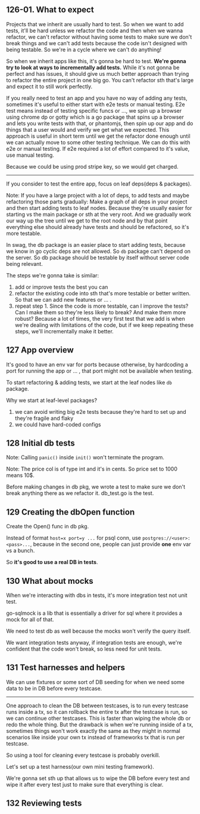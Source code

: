 ## 126-01. What to expect
Projects that we inherit are usually hard to test. So when we want to add tests, it'll be hard unless we refactor the code and then
when we wanna refactor, we can't refactor without having some tests to make sure we don't break things and we can't add tests because
the code isn't designed with being testable. So we're in a cycle where we can't do anything!

So when we inherit apps like this, it's gonna be hard to test. **We're gonna try to look at ways to incrementally add tests.**
While it's not gonna be perfect and has issues, it should give us much better approach than trying to refactor the entire project in one
big go. You can't refactor sth that's large and expect it to still work perfectly.

If you really need to test an app and you have no way of adding any tests, sometimes it's useful to either start with e2e tests or
manual testing. E2e test means instead of testing specific funcs or ..., we spin up a browser using chrome dp or gotty which is a
go package that spins up a browser and lets you write tests with that, or phantomjs, then spin up our app and do things that a user would and
verify we get what we expected. This approach is useful in short term until we get the refactor done enough until we can actually
move to some other testing technique. We can do this with e2e or manual testing. If e2e required a lot of effort compared to it's value,
use manual testing.

Because we could be using prod stripe key, so we would get charged.

---

If you consider to test the entire app, focus on leaf deps(deps & packages).

Note: If you have a large project with a lot of deps, to add tests and maybe refactoring those parts gradually:
Make a graph of all deps in your project and then start adding tests to leaf nodes. Because they're usually easier for starting vs
the main package or sth at the very root. And we gradually work our way up the tree until we get to the root node and by that point
everything else should already have tests and should be refactored, so it's more testable.

In swag, the db package is an easier place to start adding tests, because we know in go cyclic deps are not allowed. So `db` package
can't depend on the server. So db package should be testable by itself without server code being relevant.

The steps we're gonna take is similar:
1. add or improve tests the best you can
2. refactor the existing code into sth that's more testable or better written. So that we can add new features or ... .
3. repeat step 1. Since the code is more testable, can I improve the tests? Can I make them so they're less likely to break? And make
them more robust? Because a lot of times, the very first test that we add is when we're dealing with limitations of the code, but if we
keep repeating these steps, we'll incrementally make it better.

## 127 App overview
It's good to have an env var for ports because otherwise, by hardcoding a port for running the app or ... , that port might not be
available when testing.

To start refactoring & adding tests, we start at the leaf nodes like `db` package.

Why we start at leaf-level packages?

1. we can avoid writing big e2e tests because they're hard to set up and they're fragile and flaky
2. we could have hard-coded configs

## 128 Initial db tests
Note: Calling `panic()` inside `init()` won't terminate the program.

Note: The price col is of type int and it's in cents. So price set to 1000 means 10$.

Before making changes in db pkg, we wrote a test to make sure we don't break anything there as we refactor it. db_test.go is the test.

## 129 Creating the dbOpen function
Create the Open() func in db pkg.

Instead of format `host=x port=y ...` for psql conn, use `postgres://<user>:<pass>...`, because in the second one, people
can just provide **one** env var vs a bunch.

So **it's good to use a real DB in tests**.

## 130 What about mocks
When we're interacting with dbs in tests, it's more integration test not unit test.

go-sqlmock is a lib that is essentially a driver for sql where it provides a mock for all of that.

We need to test db as well because the mocks won't verify the query itself.

We want integration tests anyway, if integration tests are enough, we're confident that the code won't break, so less need for unit tests.

## 131 Test harnesses and helpers
We can use fixtures or some sort of DB seeding for when we need some data to be in DB before every testcase.

---

One approach to clean the DB between testcases, is to run every testcase runs inside a tx, so it can rollback the entire tx after
the testcase is run, so we can continue other testcases. This is faster than wiping the whole db or redo the whole thing.
But the drawback is when we're running inside of a tx, sometimes things won't work exactly the same as they might in normal scenarios like
inside your own tx instead of frameworks tx that is run per testcase.

So using a tool for cleaning every testcase is probably overkill.

Let's set up a test harness(our own mini testing framework).

We're gonna set sth up that allows us to wipe the DB before every test and wipe it after every test just to make sure that everything is clear.

## 132 Reviewing tests